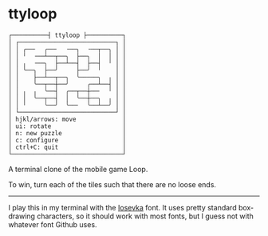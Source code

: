 # ttyloop

```
┌──────────┤ ttyloop ├──────────┐
│ ┌───────────────────────────┐ │
│ │ ╭──╴  ╭──╴  ╶──╮  ╶──┬──╮ │ │
│ │ ╵  ╶──┴──┬──╮  ├──╮  │  │ │ │
│ │ ╷  ╶──╮  ├──┴──┤  ├──┤  ╵ │ │
│ │ ╰──╮  ├──╯     ├──╯  ╵    │ │
│ │    ├──┴──┬──╮  ╰─────╮  ╷ │ │
│ │    ╰──┬──┼──╯     ╭──┴──┤ │ │
│ │ ╷  ╷  ╰──┤  ╭──┬──┼──╴  ╵ │ │
│ │ │  ╰──┬──┤  │  ╰──┼──╮  ╷ │ │
│ │ ╵     ╰──╯  ╰──╴  ╰──┴──╯ │ │
│ └───────────────────────────┘ │
│ hjkl/arrows: move             │
│ ui: rotate                    │
│ n: new puzzle                 │
│ c: configure                  │
│ ctrl+C: quit                  │
└───────────────────────────────┘
```

A terminal clone of the mobile game Loop.

To win, turn each of the tiles such that there are no loose ends.

---

I play this in my terminal with the [Iosevka](https://github.com/be5invis/Iosevka) font.
It uses pretty standard box-drawing characters, so it should work with most fonts, but I guess not with whatever font Github uses.

